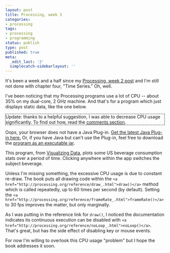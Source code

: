 ```yaml
---
layout: post
title: Processing, week 3
categories:
- processing
tags:
- processing
- programming
status: publish
type: post
published: true
meta:
  _edit_last: '2'
  simplecatch-sidebarlayout: ''
---
```

It's been a week and a half since my <a href="/2009/02/processing-week-2/">Processing, week 2 post</a> and I'm still not done with chapter four, "Time Series."  Oh, well.

I've been noticing that my Processing programs use a lot of CPU -- about 35% on my dual-core, 2 GHz machine.  And that's for a program which just displays static data, like the one below.<!--more-->
<p style="border: thin dashed;">Update: thanks to a helpful suggestion, I was able to decrease CPU usage significantly.  To find out how, read the <a href="#comments">comments section</a>.</p>
<applet code="sketch_mar09a.class" archive="/mike/blog/wp-content/uploads/2009/03/sketch_mar09a.jar" width="600" height="400">
Oops, your browser does not have a Java Plug-in. <a href="http://java.sun.com/products/plugin/downloads/index.html" title="Download Java Plug-in">Get the latest Java Plug-in here.</a> Or, if you have Java but can't use the Plug-in, feel free to download the <a href="/mike/blog/wp-content/uploads/2009/03/sketch_mar09a.jar">program as an executable jar</a>.
</applet>

This program, from <a href="http://www.amazon.com/Visualizing-Data-Ben-Fry/dp/0596514557/?tag=wiltblog-20">Visualizing Data</a>, plots some US beverage consumption stats over a period of time.  Clicking anywhere within the app switches the subject beverage.

Unless I'm missing something, the excessive CPU usage is due to constant re-draw.  The book puts all drawing code within the `<a href="http://processing.org/reference/draw_.html">draw()</a>` method which is called repeatedly, up to 60 times per second (by default).  Setting the `<a href="http://processing.org/reference/frameRate_.html">frameRate()</a>` to 30 fps improves the matter, but only marginally.

As I was putting in the reference link for `draw()`, I noticed the documentation indicates its continuous execution can be disabled with `<a href="http://processing.org/reference/noLoop_.html">noLoop()</a>`.  That's great, but has the side effect of disabling key or mouse events.

For now I'm willing to overlook this CPU usage "problem" but I hope the book addresses it soon.  

